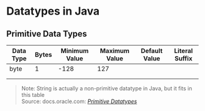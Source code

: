 # Datatypes in Java

## Primitive Data Types
| Data Type | Bytes | Minimum Value | Maximum Value | Default Value | Literal Suffix | 
| --------- | ----- | ------------- | ------------- | ------------- | -------------- |
| byte | 1 | -128 | 127 |  |  |  
|  |  |  |  |  |  |  
|  |  |  |  |  |  |  

> Note: String is actually a non-primitive datatype in Java, but it fits in this table <br />
> Source: docs.oracle.com: [_Primitive Datatypes_](https://docs.oracle.com/javase/tutorial/java/nutsandbolts/datatypes.html) <br />

